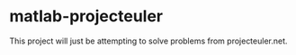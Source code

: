 # matlab-projecteuler
This project will just be attempting to solve problems from projecteuler.net. 
